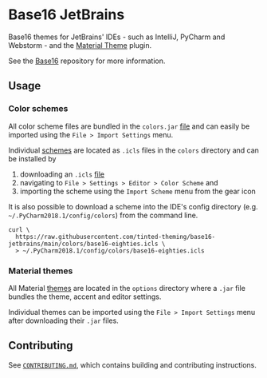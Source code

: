# Base16 JetBrains

Base16 themes for JetBrains' IDEs - such as IntelliJ, PyCharm and
Webstorm - and the [Material Theme][1] plugin.

See the [Base16][2] repository for more information.

## Usage

### Color schemes

All color scheme files are bundled in the `colors.jar` [file][3] and can
easily be imported using the `File > Import Settings` menu.

Individual [schemes][4] are located as `.icls` files in the `colors`
directory and can be installed by

1. downloading an `.icls` [file][4]
2. navigating to `File > Settings > Editor > Color Scheme` and
3. importing the scheme using the `Import Scheme` menu from the gear
   icon

It is also possible to download a scheme into the IDE's config directory
(e.g. `~/.PyCharm2018.1/config/colors`) from the command line.

```shell
curl \
  https://raw.githubusercontent.com/tinted-theming/base16-jetbrains/main/colors/base16-eighties.icls \
  > ~/.PyCharm2018.1/config/colors/base16-eighties.icls
```

### Material themes

All Material [themes][5] are located in the `options` directory where a
`.jar` file bundles the theme, accent and editor settings.

Individual themes can be imported using the `File > Import Settings`
menu after downloading their `.jar` files.

## Contributing

See [`CONTRIBUTING.md`][9], which contains building and contributing
instructions.

[1]: https://github.com/ChrisRM/material-theme-jetbrains
[2]: https://github.com/tinted-theming/home
[3]: colors.jar?raw=true
[4]: colors
[5]: options
[6]: https://github.com/tinted-theming/home#builder-repositories
[7]: .github/workflows/update.yml
[8]: https://github.com/obahareth/base16-builder-ruby
[9]: CONTRIBUTING.md
